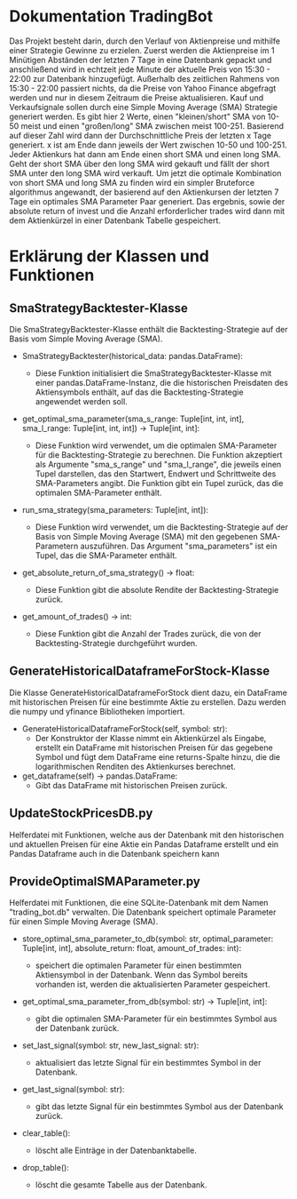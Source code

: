 # Dokumentation TradingBot

Das Projekt besteht darin, durch den Verlauf von Aktienpreise und mithilfe einer Strategie Gewinne zu erzielen.
Zuerst werden die Aktienpreise im 1 Minütigen Abständen der letzten 7 Tage in eine Datenbank gepackt und anschließend wird in echtzeit
jede Minute der aktuelle Preis von 15:30 - 22:00 zur Datenbank hinzugefügt. Außerhalb des zeitlichen Rahmens von 15:30 - 22:00 passiert nichts, da
die Preise von Yahoo Finance abgefragt werden und nur in diesem Zeitraum die Preise aktualisieren. Kauf und Verkaufsignale sollen durch
eine Simple Moving Average (SMA) Strategie generiert werden. Es gibt hier 2 Werte, einen "kleinen/short" SMA von 10-50 meist und einen "großen/long" SMA zwischen meist 100-251.
Basierend auf dieser Zahl wird dann der Durchschnittliche Preis der letzten x Tage generiert. x ist am Ende dann jeweils der Wert zwischen 10-50 und 100-251.
Jeder Aktienkurs hat dann am Ende einen short SMA und einen long SMA. Geht der short SMA über den long SMA wird gekauft und fällt der short SMA unter den long SMA
wird verkauft. Um jetzt die optimale Kombination von short SMA und long SMA zu finden wird ein simpler Bruteforce algorithmus angewandt, der basierend auf den
Aktienkursen der letzten 7 Tage ein optimales SMA Parameter Paar generiert. Das ergebnis, sowie der absolute return of invest und die Anzahl erforderlicher trades
wird dann mit dem Aktienkürzel in einer Datenbank Tabelle gespeichert.

# Erklärung der Klassen und Funktionen

## SmaStrategyBacktester-Klasse
Die SmaStrategyBacktester-Klasse enthält die Backtesting-Strategie auf der Basis vom Simple Moving Average (SMA).

- SmaStrategyBacktester(historical_data: pandas.DataFrame):
    - Diese Funktion initialisiert die SmaStrategyBacktester-Klasse mit einer pandas.DataFrame-Instanz, die die historischen Preisdaten des Aktiensymbols enthält, auf das die Backtesting-Strategie angewendet werden soll.

- get_optimal_sma_parameter(sma_s_range: Tuple[int, int, int], sma_l_range: Tuple[int, int, int]) -> Tuple[int, int]:
    - Diese Funktion wird verwendet, um die optimalen SMA-Parameter für die Backtesting-Strategie zu berechnen. Die Funktion akzeptiert als Argumente "sma_s_range" und "sma_l_range", die jeweils einen Tupel darstellen, das den Startwert, Endwert und Schrittweite des SMA-Parameters angibt. Die Funktion gibt ein Tupel zurück, das die optimalen SMA-Parameter enthält.

- run_sma_strategy(sma_parameters: Tuple[int, int]):
    - Diese Funktion wird verwendet, um die Backtesting-Strategie auf der Basis von Simple Moving Average (SMA) mit den gegebenen SMA-Parametern auszuführen. Das Argument "sma_parameters" ist ein Tupel, das die SMA-Parameter enthält.

- get_absolute_return_of_sma_strategy() -> float:
    - Diese Funktion gibt die absolute Rendite der Backtesting-Strategie zurück.

- get_amount_of_trades() -> int:
    - Diese Funktion gibt die Anzahl der Trades zurück, die von der Backtesting-Strategie durchgeführt wurden.


## GenerateHistoricalDataframeForStock-Klasse
Die Klasse GenerateHistoricalDataframeForStock dient dazu, ein DataFrame mit historischen Preisen für eine bestimmte Aktie zu erstellen. Dazu werden die numpy und yfinance Bibliotheken importiert.

- GenerateHistoricalDataframeForStock(self, symbol: str): 
    - Der Konstruktor der Klasse nimmt ein Aktienkürzel als Eingabe, erstellt ein DataFrame mit historischen Preisen für das gegebene Symbol und fügt dem DataFrame eine returns-Spalte hinzu, die die logarithmischen Renditen des Aktienkurses berechnet.
- get_dataframe(self) -> pandas.DataFrame:
    - Gibt das DataFrame mit historischen Preisen zurück.


## UpdateStockPricesDB.py
Helferdatei mit Funktionen, welche aus der Datenbank mit den historischen und aktuellen Preisen für eine Aktie ein Pandas Dataframe erstellt und ein Pandas Dataframe auch in die Datenbank speichern kann


## ProvideOptimalSMAParameter.py
Helferdatei mit Funktionen, die eine SQLite-Datenbank mit dem Namen "trading_bot.db" verwalten. Die Datenbank speichert optimale Parameter für einen Simple Moving Average (SMA).

- store_optimal_sma_parameter_to_db(symbol: str, optimal_parameter: Tuple[int, int], absolute_return: float, amount_of_trades: int):
    - speichert die optimalen Parameter für einen bestimmten Aktiensymbol in der Datenbank. Wenn das Symbol bereits vorhanden ist, werden die aktualisierten Parameter gespeichert.

- get_optimal_sma_parameter_from_db(symbol: str) -> Tuple[int, int]:
    - gibt die optimalen SMA-Parameter für ein bestimmtes Symbol aus der Datenbank zurück.

- set_last_signal(symbol: str, new_last_signal: str):
    - aktualisiert das letzte Signal für ein bestimmtes Symbol in der Datenbank.

- get_last_signal(symbol: str):
    - gibt das letzte Signal für ein bestimmtes Symbol aus der Datenbank zurück.

- clear_table():
    - löscht alle Einträge in der Datenbanktabelle.

- drop_table():
    - löscht die gesamte Tabelle aus der Datenbank.